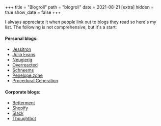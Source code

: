 +++
title = "Blogroll"
path = "blogroll"
date = 2021-08-21
[extra]
hidden = true
show_date = false
+++

I always appreciate it when people link out to blogs they read so here's my list. The following is not comprehensive, but it's a start:

#### Personal blogs:
* [Jessitron](https://jessitron.com/)
* [Julia Evans](https://jvns.ca/)
* [Neugierig](http://neugierig.org/)
* [Overreacted](https://overreacted.io/)
* [Schneems](https://schneems.com/)
* [Penelope.zone](https://penelope.zone/)
* [Procedural Generation](https://procedural-generation.tumblr.com/)

#### Corporate blogs:
* [Betterment](https://www.betterment.com/category/engineering/)
* [Shopify](https://shopify.engineering/)
* [Slack](https://slack.engineering/)
* [Thoughtbot](https://thoughtbot.com/blog)
